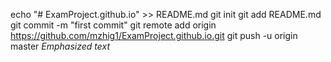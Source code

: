 echo "# ExamProject.github.io" >> README.md
git init
git add README.md
git commit -m "first commit"
git remote add origin https://github.com/mzhig1/ExamProject.github.io.git
git push -u origin master
<em>Emphasized text</em>
